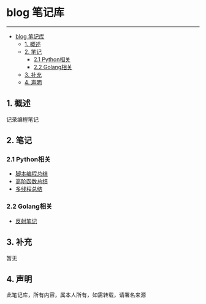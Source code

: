 # blog 笔记库

----

- [blog 笔记库](#blog-笔记库)
  - [1. 概述](#1-概述)
  - [2. 笔记](#2-笔记)
    - [2.1 Python相关](#21-python相关)
    - [2.2 Golang相关](#22-golang相关)
  - [3. 补充](#3-补充)
  - [4. 声明](#4-声明)

## 1. 概述

记录编程笔记

## 2. 笔记

### 2.1 Python相关

* [脚本编程总结](python/脚本编程总结.md)
* [高阶函数总结](python/高阶函数总结.md)
* [多线程总结](python/多线程总结.md)

### 2.2 Golang相关

* [反射笔记](golang/反射笔记.md)

## 3. 补充

暂无

## 4. 声明

此笔记库，所有内容，属本人所有，如需转载，请署名来源